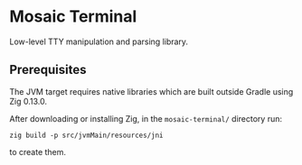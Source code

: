 # Mosaic Terminal

Low-level TTY manipulation and parsing library.


## Prerequisites

The JVM target requires native libraries which are built outside Gradle using Zig 0.13.0.

After downloading or installing Zig, in the `mosaic-terminal/` directory run:
```
zig build -p src/jvmMain/resources/jni
```
to create them.
